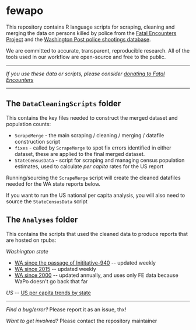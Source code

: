 # fewapo

This repository contains R language scripts for scraping, cleaning and merging the data on persons killed by police from the [Fatal Encounters Project](https://fatalencounters.org/) and the [Washington Post police shootings database](https://www.washingtonpost.com/graphics/investigations/police-shootings-database).

We are committed to accurate, transparent, reproducible research.  All of the tools used in our workflow are open-source and free to the public.

____

<p align="center">
  
  *If you use these data or scripts, please consider [donating to Fatal Encounters](https://fatalencounters.org/donate/)*

</p>

____

## The `DataCleaningScripts` folder 

This contains the key files needed to construct the merged dataset and population counts:

* `ScrapeMerge` - the main scraping / cleaning / merging / datafile construction script
* `fixes` - called by `ScrapeMerge` to spot fix errors identified in either dataset, these are applied to the final merged dataset.
* `StateCensusData` - script for scraping and managing census population estimates, used to calculate *per capita* rates for the US report

Running/sourcing the `ScrapeMerge` script will create the cleaned datafiles needed for the WA state reports below.

If you want to run the US national per capita analysis, you will also need to source the `StateCensusData` script

## The `Analyses` folder

This contains the scripts that used the cleaned data to produce reports that are hosted on rpubs:

*Washington state*  
* [WA since the passage of Inititative-940](https://rpubs.com/moxbox/wa_since940) -- updated weekly
* [WA since 2015](https://rpubs.com/moxbox/wa_since2015) -- updated weekly
* [WA since 2000](https://rpubs.com/moxbox/wa_since2000) -- updated annually, and uses only FE data because WaPo doesn't go back that far

*US* -- [US per capita trends by state](https://rpubs.com/moxbox/statepercapitatrends)

____

*Find a bug/error?*  Please report it as an issue, thx!

*Want to get involved?* Please contact the repository maintainer
